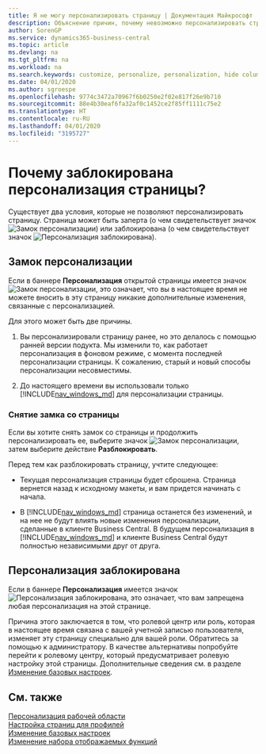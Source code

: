 ```yaml
---
title: Я не могу персонализировать страницу | Документация Майкрософт
description: Объяснение причин, почему невозможно персонализировать страницу и как разблокировать страницу, чтобы ее можно было персонализировать.
author: SorenGP
ms.service: dynamics365-business-central
ms.topic: article
ms.devlang: na
ms.tgt_pltfrm: na
ms.workload: na
ms.search.keywords: customize, personalize, personalization, hide columns, remove fields, move fields
ms.date: 04/01/2020
ms.author: sgroespe
ms.openlocfilehash: 9774c3472a70967f6b0250e2f02e817f26e9b710
ms.sourcegitcommit: 88e4b30eaf6fa32af0c1452ce2f85ff1111c75e2
ms.translationtype: HT
ms.contentlocale: ru-RU
ms.lasthandoff: 04/01/2020
ms.locfileid: "3195727"
---
```

# <a name="why-a-page-is-locked-from-personalization"></a>Почему заблокирована персонализация страницы?

Существует два условия, которые не позволяют персонализировать страницу. Страница может быть заперта (о чем свидетельствует значок ![Замок персонализации](media/personalization-lock-icon.png "Замок персонализации")) или заблокирована (о чем свидетельствует значок ![Персонализация заблокирована](media/personalization-blocked-icon.png "Персонализация заблокирована")).

## <a name="locked-from-personalizing"></a>Замок персонализации

Если в баннере **Персонализация** открытой страницы имеется значок ![Замок персонализации](media/personalization-lock-icon.png "Замок персонализации"), это означает, что вы в настоящее время не можете вносить в эту страницу никакие дополнительные изменения, связанные с персонализацией.

<!-- This is because we changed the way personalization works behind the scenes since the last time that you personalized the page. Unfortunately, the old way and new of doing things do not work together.

The page currently includes the last personalization changes that you made. If you want to continue personalizing the page, then you can choose the lock icon and then **Unlock**. Just be aware that if you choose to unlock the page, the current personalization of the page will be cleared, and you will have to start from scratch.
-->

Для этого может быть две причины.

1. Вы персонализировали страницу ранее, но это делалось с помощью ранней версии подукта. Мы изменили то, как работает персонализация в фоновом режиме, с момента последней персонализации страницы. К сожалению, старый и новый способы персонализации несовместимы.

2. До настоящего времени вы использовали только [!INCLUDE[nav_windows_md](includes/nav_windows_md.md)] для персонализации страницы.

### <a name="unlocking-the-page"></a>Снятие замка со страницы

Если вы хотите снять замок со страницы и продолжить персонализировать ее, выберите значок ![Замок персонализации](media/personalization-lock-icon.png "Замок персонализации"), затем выберите действие **Разблокировать**.  

Перед тем как разблокировать страницу, учтите следующее:

- Текущая персонализация страницы будет сброшена. Страница вернется назад к исходному макеты, и вам придется начинать с начала.

- В [!INCLUDE[nav_windows_md](includes/nav_windows_md.md)] страница останется без изменений, и на нее не будут влиять новые изменения персонализации, сделанные в клиенте Business Central. В будущем персонализация в [!INCLUDE[nav_windows_md](includes/nav_windows_md.md)] и клиенте Business Central будут полностью независимыми друг от друга.

## <a name="blocked-from-personalizing"></a>Персонализация заблокирована

Если в баннере **Персонализация** имеется значок ![Персонализация заблокирована](media/personalization-blocked-icon.png "Персонализация заблокирована"), это означает, что вам запрещена любая персонализация на этой странице.

<!-- Only text is translated, so removing this image for non-English UX reasons.  ![Personalize blocked](media/personalization-blocked.png "Personalize lock") -->

Причина этого заключается в том, что ролевой центр или роль, которая в настоящее время связана с вашей учетной записью пользователя, изменяет эту страницу специально для вашей роли. Обратитесь за помощью к администратору. В качестве альтернативы попробуйте перейти к ролевому центру, который предусматривает ролевую настройку этой страницы. Дополнительные сведения см. в разделе [Изменение базовых настроек](ui-change-basic-settings.md).

## <a name="see-also"></a>См. также
[Персонализация рабочей области](ui-personalization-user.md)  
[Настройка страниц для профилей](ui-personalization-manage.md)  
[Изменение базовых настроек](ui-change-basic-settings.md)  
[Изменение набора отображаемых функций](ui-experiences.md)  
